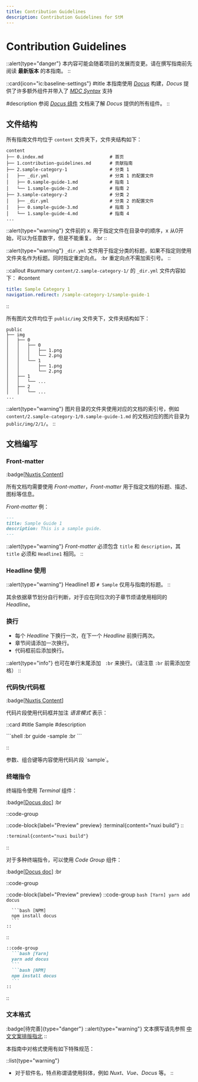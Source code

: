 ```yaml
---
title: Contribution Guidelines
description: Contribution Guidelines for StM
---
```


# Contribution Guidelines

::alert{type="danger"}
本内容可能会随着项目的发展而变更。请在撰写指南前先阅读 **最新版本** 的本指南。
::

::card{icon="ic:baseline-settings"}
#title
本指南使用 [*Docus*](https://docus.dev/) 构建，*Docus* 提供了许多额外组件并带入了 [*MDC Syntax*](https://content.nuxtjs.org/guide/writing/mdc/) 支持

#description
参阅 [*Docus* 组件](https://docus.dev/api/components) 文档来了解 *Docus* 提供的所有组件。
::


## 文件结构

所有指南文件均位于 `content` 文件夹下，文件夹结构如下：

```text
content
├── 0.index.md                         # 首页
├── 1.contribution-guidelines.md       # 贡献指南
├── 2.sample-category-1                # 分类 1
│   ├── _dir.yml                       # 分类 1 的配置文件
│   ├── 0.sample-guide-1.md            # 指南 1
│   └── 1.sample-guide-2.md            # 指南 2
├── 3.sample-category-2                # 分类 2
│   ├── _dir.yml                       # 分类 2 的配置文件
│   ├── 0.sample-guide-3.md            # 指南 3
│   └── 1.sample-guide-4.md            # 指南 4
...
```

::alert{type="warning"}
文件前的 x. 用于指定文件在目录中的顺序，x 从0开始，可以为任意数字，但是不能重复。 :br
::

::alert{type="warning"}
`_dir.yml` 文件用于指定分类的标题，如果不指定则使用文件夹名作为标题。同时指定重定向点。 :br
重定向点不需加索引号。
::

::callout
#summary
`content/2.sample-category-1/` 的 `_dir.yml` 文件内容如下：
#content
```yml
title: Sample Category 1
navigation.redirect: /sample-category-1/sample-guide-1
```
::

所有图片文件均位于 `public/img` 文件夹下，文件夹结构如下：

```text
public
├── img
│   ├── 0
│   │   ├── 0
│   │   │   ├── 1.png
│   │   │   └── 2.png
│   │   └── 1
│   │       ├── 1.png
│   │       └── 2.png
│   ├── 1
│   │   └── ...
│   ├── 2
│   │   └── ...
...
```

::alert{type="warning"}
图片目录的文件夹使用对应的文档的索引号，例如 `content/2.sample-category-1/0.sample-guide-1.md` 的文档对应的图片目录为 `public/img/2/1/`。
::


## 文档编写

### Front-matter

:badge[[Nuxtjs Content](https://content.nuxtjs.org/guide/writing/markdown#front-matter)]

所有文档均需要使用 *Front-matter*，*Front-matter* 用于指定文档的标题、描述、图标等信息。

*Front-matter* 例：

```markdown
---
title: Sample Guide 1
description: This is a sample guide.
---
```

::alert{type="warning"}
*Front-matter* 必须包含 `title` 和 `description`，其 `title` 必须和 `Headline1` 相同。
::


### Headline 使用

::alert{type="warning"}
Headline1 即 `# Sample` 仅用与指南的标题。
::

其余依据章节划分自行判断，对于应在同位次的子章节烦请使用相同的 *Headline*。


### 换行

- 每个 *Headline* 下换行一次，在下一个 *Headline* 前换行两次。
- 章节间请添加一次换行。
- 代码框前后添加换行。

::alert{type="info"}
也可在单行末尾添加 ` :br` 来换行。（请注意 `:br` 前需添加空格）
::


### 代码快/代码框

:badge[[Nuxtjs Content](https://content.nuxtjs.org/guide/writing/markdown#code-highlighting)]

代码片段使用代码框并加注 *语言模式* 表示：

::card
#title
Sample
#description

\`\`\`shell :br
guide -sample :br
\`\`\`

::

参数、组合键等内容使用代码片段 \`sample\`。


### 终端指令

终端指令使用 *Terminal* 组件：

:badge[[Docus doc](https://docus.dev/api/components#terminal)] :br

::code-group

  ::code-block{label="Preview" preview}
    :terminal{content="nuxi build"}
  ::

  ```md [Code]
  :terminal{content="nuxi build"}
  ```

::

对于多种终端指令，可以使用 *Code Group* 组件：

:badge[[Docus doc](https://docus.dev/api/components#code-group)] :br

::code-group

  ::code-block{label="Preview" preview}
    ::code-group
      ```bash [Yarn]
      yarn add docus
      ```

      ```bash [NPM]
      npm install docus
      ```
    ::
  ::

  ```md [Code]
  ::code-group
    ```bash [Yarn]
    yarn add docus
    ```
    ```bash [NPM]
    npm install docus
    ```
  ::
  ```

::


### 文本格式

:badge[待完善]{type="danger"}
::alert{type="warning"}
文本撰写请先参照 [中文文案排版指北](https://github.com/sparanoid/chinese-copywriting-guidelines/blob/master/README.zh-Hans.md)
::

本指南中对格式使用有如下特殊规范：

::list{type="warning"}
- 对于软件名，特点称谓请使用斜体，例如 *Nuxt*、*Vue*、*Docus* 等。
::
